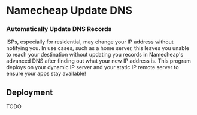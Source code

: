 # Namecheap Update DNS

### Automatically Update DNS Records

ISPs, especially for residential, may change your IP address without notifying you. In use cases, such as a home server, this leaves you unable to reach your destination without updating you records in Namecheap's advanced DNS after finding out what your new IP address is. This program deploys on your dynamic IP server and your static IP remote server to ensure your apps stay available!

## Deployment

TODO


